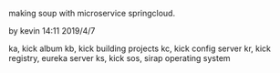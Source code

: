 making soup with microservice springcloud.

by kevin 14:11 2019/4/7

ka, kick album
kb, kick building projects
kc, kick config server
kr, kick registry, eureka server
ks, kick sos, sirap operating system